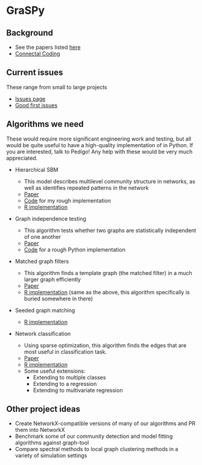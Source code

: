 # GraSPy

## Background 
 - See the papers listed [here](https://neurodata.io/graspy/)
 - [Connectal Coding](https://www.sciencedirect.com/science/article/pii/S0959438818301430)
 
## Current issues
These range from small to large projects
 - [Issues page](https://github.com/neurodata/graspy/issues)
 - [Good first issues](https://github.com/neurodata/graspy/issues?q=is%3Aopen+is%3Aissue+label%3A%22good+first+issue%22)
 
## Algorithms we need
These would require more significant engineering work and testing, but all would be quite useful to have a high-quality implementation of in Python. If you are interested, talk to Pedigo! Any help with these would be very much appreciated.
 - Hierarchical SBM
    - This model describes multilevel community structure in networks, as well as identifies repeated patterns in the network
    - [Paper](https://arxiv.org/pdf/1503.02115.pdf)
    - [Code](https://github.com/neurodata/graspy/blob/18c34bc224b15b93d1d6b809515ac3f8e5733aa5/graspy/models/sbm.py#L497) for my rough implementation
    - [R implementation](http://www.cis.jhu.edu/~parky/HSBM/)
 - Graph independence testing 
    - This algorithm tests whether two graphs are statistically independent of one another 
    - [Paper](https://arxiv.org/abs/1906.03661)
    - [Code](https://github.com/junhaobearxiong/graph_independence_test) for a rough Python implementation
 - Matched graph filters
    - This algorithm finds a template graph (the matched filter) in a much larger graph efficiently
    - [Paper](https://arxiv.org/pdf/1803.02423.pdf)
    - [R implementation](https://github.com/dpmcsuss/iGraphMatch/tree/dev) (same as the above, this algorithm specifically is buried somewhere in there)
 - Seeded graph matching
    - [R implementation](https://github.com/dpmcsuss/iGraphMatch/tree/dev)
 
 - Network classification
    - Using sparse optimization, this algorithm finds the edges that are most useful in classification task.
    - [Paper](https://arxiv.org/abs/1701.08140)
    - [R implementation](https://github.com/jesusdaniel/graphclass)
    - Some useful extensions:
        - Extending to multiple classes
        - Extending to a regression 
        - Extending to multivariate regression

## Other project ideas 
 - Create NetworkX-compatible versions of many of our algorithms and PR them into NetworkX
 - Benchmark some of our community detection and model fitting algorithms against graph-tool 
 - Compare spectral methods to local graph clustering methods in a variety of simulation settings 

